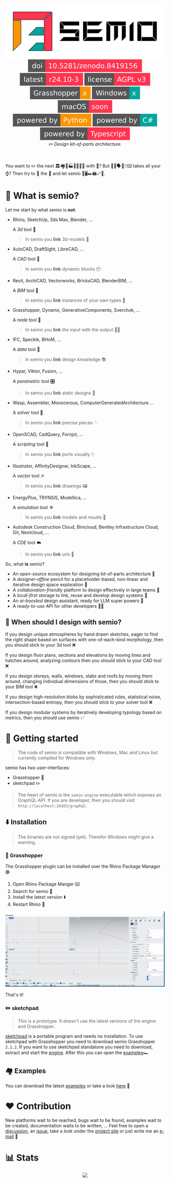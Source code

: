 <p align="center">
    <picture>
        <source media="(prefers-color-scheme: dark)" srcset="https://raw.githubusercontent.com/usalu/semio/main-tag/logo/semio-horizontal-dark.svg">
        <source media="(prefers-color-scheme: light)" srcset="https://raw.githubusercontent.com/usalu/semio/main-tag/logo/semio-horizontal.svg">
        <img alt="semio" href="https://github.com/usalu/semio/" src="https://raw.githubusercontent.com/usalu/semio/main-tag/logo/semio-horizontal.svg">
    </picture>
    <br/>
    <a href="https://doi.org/10.5281/zenodo.8419156"><img src="https://raw.githubusercontent.com/usalu/semio/main-tag/badges/doi-zenodo.svg" alt="Cite"></a>
    <a href="https://github.com/usalu/semio/"><img src="https://raw.githubusercontent.com/usalu/semio/main-tag/badges/latest-release.svg" alt="Latest Release"></a>
    <a href="https://choosealicense.com/licenses/agpl-3.0/"><img src="https://raw.githubusercontent.com/usalu/semio/main-tag/badges/license-agpl-v3.svg" alt="AGPLv3 License"></a>
    <br/>
    <a href="https://www.grasshopper3d.com/"><img src="https://raw.githubusercontent.com/usalu/semio/main-tag/badges/ui-grasshopper.svg" alt="Grasshopper"></a>
    <a href="https://www.microsoft.com/windows/windows-11"><img src="https://raw.githubusercontent.com/usalu/semio/main-tag/badges/ui-windows.svg" alt="Windows"></a>
    <a href="https://apple.com/macos"><img src="https://raw.githubusercontent.com/usalu/semio/main-tag/badges/ui-macos.svg" alt="macOS"></a>
    <br/>
    <a href="https://www.python.org/"><img src="https://raw.githubusercontent.com/usalu/semio/main-tag/badges/powered-by-python.svg" alt="Python"></a>
    <a href="https://learn.microsoft.com/en-us/dotnet/csharp/"><img src="https://raw.githubusercontent.com/usalu/semio/main-tag/badges/powered-by-csharp.svg" alt="C#"></a>
    <a href="https://www.typescriptlang.org/"><img src="https://raw.githubusercontent.com/usalu/semio/main-tag/badges/powered-by-typescript.svg" alt="Typescript"></a>
    <br/>
    <i>✏️ Design kit-of-parts architecture.</i>
</p>
<br/>

You want to ✏️ the next 🏛️🏘️🏢🏭🏫🏨⛪🕌 with 🤖? But 📐🔢🗣️👥🖱️⌨️ takes all your ⌚? Then try to 🧠 the 🧬 and let semio 💉🖥️✒️🖨️🪄🚀.

# 🤖 What is semio?

Let me start by what semio is **not**:

- Rhino, SketchUp, 3ds Max, Blender, ...

  A _3d_ tool 🐚

  > In semio you **link** 3d-models 🎋

- AutoCAD, DraftSight, LibreCAD, ...

  A _CAD_ tool 📐

  > In semio you **link** dynamic blocks 📦

- Revit, ArchiCAD, Vectorworks, BricksCAD, BlenderBIM, …

  A _BIM_ tool 🧱

  > In semio you **link** instances of your own types 🗿

- Grasshopper, Dynamo, GenerativeComponents, Sverchok, …

  A _node_ tool 🦗

  > In semio you **link** the input with the output ⛓️‍💥

- IFC, Speckle, BHoM, …

  A _data_ tool 📄

  > In semio you **link** design knowledge 📚

- Hypar, Viktor, Fusion, …

  A _parametric_ tool 🎛️

  > In semio you **link** static designs 🩻

- Wasp, Assembler, Monocerous, ComputerGeneratedArchitecture …

  A _solver_ tool 🎰

  > In semio you **link** precise pieces 🪡

- OpenSCAD, CadQuery, Fornjot, …

  A _scripting_ tool 📜

  > In semio you **link** ports visually 🖱️

- Illustrator, AffinityDesigner, InkScape, …

  A _vector_ tool ↗️

  > In semio you **link** drawings 🖼️

- EnergyPlus, TRYNSIS, Modellica, …

  A _simulation_ tool ☀️

  > In semio you **link** models and results 🔢

- Autodesk Construction Cloud, Bimcloud, Bentley Infrastructure Cloud, Git, Nextcloud, …

  A _CDE_ tool ☁️

  > In semio you **link** urls 🔗

So, what **is** semio?

- An _open-source_ ecosystem for designing kit-of-parts architecture 🧩
- A _designer-affine_ pencil for a placeholder-based, non-linear and iterative design space exploration 🔀
- A _collaboration-friendly_ platform to design effectively in large teams 🤝
- A _local-first_ storage to link, reuse and develop design systems 🔗
- An _ai-boosted_ design assistant, ready for LLM super powers 🤖
- A _ready-to-use_ API for other developers 👩‍💻

## 🤔 When should I design with semio?

If you design unique atmospheres
by hand drawn sketches, eager to find the right shape based on surfaces with one-of-each-kind morphology, then you should stick to your 3d tool ❌

If you design floor plans, sections and elevations
by moving lines and hatches around, analyzing contours
then you should stick to your CAD tool ❌

If you design storeys, walls, windows, slabs and roofs
by moving them around, changing individual dimensions of those,
then you should stick to your BIM tool ❌

If you design high-resolution blobs
by sophisticated rules, statistical noise, intersection-based entropy,
then you should stick to your solver tool ❌

If you design modular systems
by iteratively developing typology based on metrics,
then you should use semio ✅

# 🚀 Getting started

> The code of semio is compatible with Windows, Mac and Linux but currently compiled for Windows only.

semio has two user-interfaces:

- Grasshopper 🦗
- sketchpad ✏️

> The heart of semio is the `semio-engine` executable which exposes an GraphQL-API. If you are developer, then you should visit `http://localhost:24103/graphql`.

## ⬇️ Installation

> The binaries are not signed (yet). Therefor Windows might give a warning.

### 🦗 Grasshopper

The Grasshopper plugin can be installed over the Rhino Package Manager 🟢

1. Open Rhino Package Manger ⌨️
1. Search for semio 🔎
1. Install the latest version ⬇️
1. Restart Rhino 🔄

![Rhino Package](https://raw.githubusercontent.com/usalu/semio/main-tag/dotnet/Semio.Grasshopper/docs/rhinopackage.gif)

That's it!

### ✏️ sketchpad

> This is a prototype. It doesn't use the latest versions of the engine and Grasshopper.

[sketchpad](https://github.com/usalu/semio/releases/download/r24.07-1/sketchpad.exe) is a portable program and needs no installation. To use sketchpad with Grasshopper you need to download semio Grasshopper `2.1.2`. If you want to use sketchpad standalone you need to download, extract and start the [engine](https://github.com/usalu/semio/releases/download/r24.07-1/engine.zip). After this you can open the [examples](https://github.com/usalu/semio/releases/download/r24.07-1/examples.zip)🏎️

## 🏘️ Examples

You can download the latest [examples](https://github.com/usalu/semio/releases/download/r24.10-3/examples.zip) or take a look [here](https://github.com/usalu/semio/blob/main-tag/examples/metabolism/README.md) 👀

# ❤️ Contribution

New platforms wait to be reached, bugs wait to be found, examples wait to be created, documentation waits to be written, ...
Feel free to open a [discussion](https://github.com/usalu/semio/discussions), an [issue](https://github.com/usalu/semio/issues), take a look under the [project site](https://github.com/users/usalu/projects/2) or just write me an [e-mail](semio-community@posteo.org) 👋

# 📊 Stats

<p align="center">
    <a href="https://github.com/usalu/semio"><img src="https://hits.seeyoufarm.com/api/count/incr/badge.svg?url=https%3A%2F%2Fgithub.com%2Fusalu%2Fsemio&count_bg=%23FF344F&title_bg=%23555555&icon=&icon_color=%23E7E7E7&title=visits&edge_flat=true"/></a>
</p>
